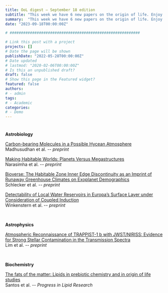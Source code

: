```yaml
---
title: OoL digest — September 18 edition
subtitle: "This week we have 6 new papers on the origin of life. Enjoy!"
summary:  "This week we have 6 new papers on the origin of life. Enjoy!"
date: "2023-09-18T00:00:00Z"

# ##########################################################

# Link this post with a project
projects: []
# Date the page will be shown
publishDate: "2022-05-28T00:00:00Z"
# Date updated
# lastmod: "2020-02-06T00:00:00Z"
# Is this an unpublished draft?
draft: false
# Show this page in the Featured widget?
featured: false
authors:
# - admin
tags:
# - Academic
categories:
# - Demo
---
```


# ##########################################################

**Astrobiology**

[Carbon-bearing Molecules in a Possible Hycean Atmosphere](https://doi.org/10.48550/arXiv.2309.05566) <br> Madhusudhan et al. -- *preprint*

[Making Habitable Worlds: Planets Versus Megastructures](https://doi.org/10.48550/arXiv.2309.06562) <br> Narasimha et al. -- *preprint*

[Bioverse: The Habitable Zone Inner Edge Discontinuity as an Imprint of Runaway Greenhouse Climates on Exoplanet Demographics](https://doi.org/10.48550/arXiv.2309.04518) <br> Schlecker et al. -- *preprint*

[Detectability of Local Water Reservoirs in Europa’s Surface Layer under Consideration of Coupled Induction](https://doi.org/10.48550/arXiv.2309.07674) <br> Winkenstern et al. -- *preprint*

<br>

**Astrophysics**

[Atmospheric Reconnaissance of TRAPPIST-1 b with JWST/NIRISS: Evidence for Strong Stellar Contamination in the Transmission Spectra](https://doi.org/10.48550/arXiv.2309.07047) <br> Lim et al. -- *preprint*

<br>

**Biochemistry**

[The fats of the matter: Lipids in prebiotic chemistry and in origin of life studies](https://doi.org/10.1016/j.plipres.2023.101253) <br> Santos et al. -- *Progress in Lipid Research*

<br>

